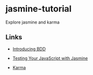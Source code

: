 # jasmine-tutorial
Explore jasmine and karma

## Links
- [Introducing BDD](http://dannorth.net/introducing-bdd/)
- [Testing Your JavaScript with Jasmine](http://code.tutsplus.com/tutorials/testing-your-javascript-with-jasmine--net-21229)

- [Karma](http://karma-runner.github.io/0.13/index.html)